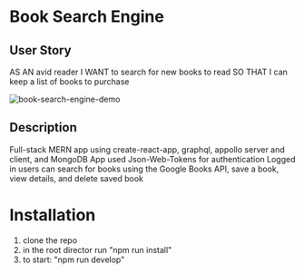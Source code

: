 # Book Search Engine

## User Story
AS AN avid reader
I WANT to search for new books to read
SO THAT I can keep a list of books to purchase

![book-search-engine-demo](https://user-images.githubusercontent.com/91970214/165875503-d91edbe7-9b50-4b85-930b-8c91589e6625.gif)

## Description
Full-stack MERN app using create-react-app, graphql, appollo server and client, and MongoDB
App used Json-Web-Tokens for authentication
Logged in users can search for books using the Google Books API, save a book, view details, and delete saved book 

# Installation 
1. clone the repo
2. in the root director run "npm run install"
3. to start: "npm run develop"
